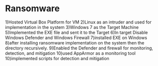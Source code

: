 # Ransomware

1)Hosted Virtual Box Platform for VM
2)Linux as an intruder and used for implementation in the system
3)Windows 7 as the Target Machine
5)Implemented the EXE file and sent it to the Target 
6)In target Disable Windows Defender and Windows Firewall
7)installed EXE on Windows
8)after installing ransomware implementation on the system then the directory recursively. 
9)Enabled the Defender and firewall for monitoring, detection, and mitigation
10)used AppArmor as a monitoring tool
10)implemented scripts for detection and mitigation
